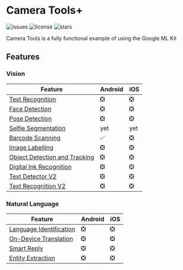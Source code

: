 # Camera Tools+
![issues](https://img.shields.io/github/issues/AlexsandroZanella2/Camera-Tools)
![license](https://img.shields.io/github/license/AlexsandroZanella2/Camera-Tools)
![stars](https://img.shields.io/github/stars/AlexsandroZanella2/Camera-Tools)

Camera Tools is a fully functional example of using the Google ML Kit

## Features

### Vision

| Feature                                                                                       | Android | iOS |
|-----------------------------------------------------------------------------------------------|---------|-----|
|[Text Recognition](https://developers.google.com/ml-kit/vision/text-recognition)               | ❎      | ❎  |
|[Face Detection](https://developers.google.com/ml-kit/vision/face-detection)                   | ❎      | ❎  |
|[Pose Detection](https://developers.google.com/ml-kit/vision/pose-detection)                   | ❎      | ❎  |
|[Selfie Segmentation](https://developers.google.com/ml-kit/vision/selfie-segmentation)         | yet     | yet |
|[Barcode Scanning](https://developers.google.com/ml-kit/vision/barcode-scanning)               | ✅      | ❎  |
|[Image Labelling](https://developers.google.com/ml-kit/vision/image-labeling)                  | ❎      | ❎  |
|[Object Detection and Tracking](https://developers.google.com/ml-kit/vision/object-detection)  | ❎      | ❎ |
|[Digital Ink Recognition](https://developers.google.com/ml-kit/vision/digital-ink-recognition) | ❎      | ❎  |
|[Text Detector V2](https://developers.google.com/ml-kit/vision/text-recognition/v2)            | ❎      | ❎ |
|[Text Recognition V2](https://developers.google.com/ml-kit/vision/text-recognition/v2)         | ❎      | ❎ |

### Natural Language

| Feature                                                                                       | Android | iOS |
|-----------------------------------------------------------------------------------------------|---------|-----|
|[Language Identification](https://developers.google.com/ml-kit/language/identification)        | ❎      | ❎  |
|[On-Device Translation](https://developers.google.com/ml-kit/language/translation)             | ❎      | ❎ |
|[Smart Reply](https://developers.google.com/ml-kit/language/smart-reply)                       | ❎      | ❎ |
|[Entity Extraction](https://developers.google.com/ml-kit/language/entity-extraction)           | ❎      | ❎ |
